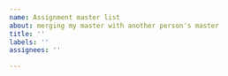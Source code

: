 ```yaml
---
name: Assignment master list
about: merging my master with another person's master
title: ''
labels: ''
assignees: ''

---
```

